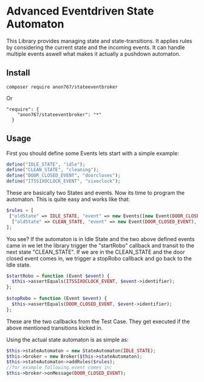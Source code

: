# Advanced Eventdriven State Automaton
This Library provides managing state and state-transitions. It applies rules by considering the current state and the incoming events. It can handle multiple events aswell what makes it actually a pushdown automaton.

## Install

```
composer require anon767/stateeventbroker
```

Or

```
"require": {
    "anon767/stateeventbroker": "*"
  }
```


## Usage

First you should define some Events lets start with a simple example:

```php
define("IDLE_STATE", "idle");  
define("CLEAN_STATE", "cleaning");  
define("DOOR_CLOSED_EVENT", "doorcloses");  
define("ITSSIXOCLOCK_EVENT", "sixoclock"); 
```

These are basically two States and events.
Now its time to program the automaton. This is quite easy and works like that:

```php
$rules = [  
 ["oldState" => IDLE_STATE, "event" => new Events([new Event(DOOR_CLOSED_EVENT), new Event(ITSSIXOCLOCK_EVENT)]), "action" => $startRobo, "newState" => CLEAN_STATE],  
  ["oldState" => CLEAN_STATE, "event" => new Event(DOOR_CLOSED_EVENT), "action" => $stopRobo, "newState" => IDLE_STATE],  
];
```

You see? 
If the automaton is in Idle State and the two above defined events came in we let the library trigger the "startRobo" callback and transit to the next state "CLEAN_STATE". If we are in the CLEAN_STATE and the door closed event comes in, we trigger a stopRobo callback and go back to the Idle state.

```php
$startRobo = function (Event $event) {  
  $this->assertEquals(ITSSIXOCLOCK_EVENT, $event->identifier);  
};  
  
$stopRobo = function (Event $event) {  
  $this->assertEquals(DOOR_CLOSED_EVENT, $event->identifier);  
};
```
These are the two callbacks from the Test Case. They get executed if the above mentioned transitions kicked in.

Using the actual state automaton is as simple as:

```php
$this->stateAutomaton = new StateAutomaton(IDLE_STATE);  
$this->broker = new Broker($this->stateAutomaton);
$this->stateAutomaton->addRules($rules);
//for example following event comes in:
$this->broker->onMessage(DOOR_CLOSED_EVENT);
```
